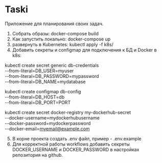# Taski

Приложение для планирования своих задач.

1. Cобрать образы: docker-compose build
2. Как запустить локально: docker-compose up
3. развернуть в Kubernetes: kubectl apply -f k8s/
4. Добавить секреты и configmap для подключения к БД и Docker в k8s:

kubectl create secret generic db-credentials \
 --from-literal=DB_USER=myuser \
 --from-literal=DB_PASSWORD=mypassword \
 --from-literal=DB_NAME=mydatabase

kubectl create configmap db-config \
 --from-literal=DB_HOST=db \
 --from-literal=DB_PORT=PORT

kubectl create secret docker-registry my-dockerhub-secret \
 --docker-username=mydockerhubusername \
 --docker-password=mydockerpassword \
 --docker-email=myemail@example.com

5.  В корне проекта создать .env файл, пример - .env.example
6.  Для корректной работы workflows добавить секреты DOCKER_USERNAME и DOCKER_PASSWORD в настройках репозитория на github.
